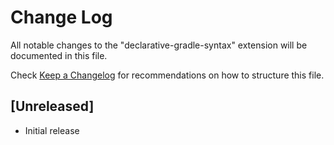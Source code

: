 # Change Log

All notable changes to the "declarative-gradle-syntax" extension will be documented in this file.

Check [Keep a Changelog](http://keepachangelog.com/) for recommendations on how to structure this file.

## [Unreleased]

- Initial release